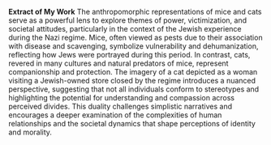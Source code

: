 **Extract of My Work**
The anthropomorphic representations of mice and cats serve as a powerful lens to explore themes of power, victimization, and societal attitudes, particularly in the context of the Jewish experience during the Nazi regime. Mice, often viewed as pests due to their association with disease and scavenging, symbolize vulnerability and dehumanization, reflecting how Jews were portrayed during this period. In contrast, cats, revered in many cultures and natural predators of mice, represent companionship and protection. The imagery of a cat depicted as a woman visiting a Jewish-owned store closed by the regime introduces a nuanced perspective, suggesting that not all individuals conform to stereotypes and highlighting the potential for understanding and compassion across perceived divides. This duality challenges simplistic narratives and encourages a deeper examination of the complexities of human relationships and the societal dynamics that shape perceptions of identity and morality.